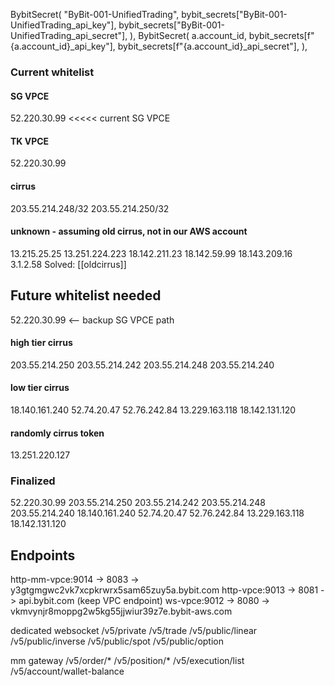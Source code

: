 BybitSecret(
	"ByBit-001-UnifiedTrading",
	bybit_secrets["ByBit-001-UnifiedTrading_api_key"],
	bybit_secrets["ByBit-001-UnifiedTrading_api_secret"],
),
BybitSecret(
	a.account_id,
	bybit_secrets[f"{a.account_id}_api_key"],
	bybit_secrets[f"{a.account_id}_api_secret"],
),

### Current whitelist
#### SG VPCE
52.220.30.99 <<<<< current SG VPCE

#### TK VPCE
52.220.30.99

#### cirrus
203.55.214.248/32
203.55.214.250/32

#### unknown - assuming old cirrus, not in our AWS account
13.215.25.25
13.251.224.223
18.142.211.23
18.142.59.99
18.143.209.16
3.1.2.58
Solved: [[oldcirrus]]

## Future whitelist needed
52.220.30.99 <-- backup SG VPCE path

#### high tier cirrus
203.55.214.250
203.55.214.242
203.55.214.248
203.55.214.240

#### low tier cirrus
18.140.161.240
52.74.20.47
52.76.242.84
13.229.163.118
18.142.131.120

#### randomly cirrus token
13.251.220.127

### Finalized
52.220.30.99
203.55.214.250
203.55.214.242
203.55.214.248
203.55.214.240
18.140.161.240
52.74.20.47
52.76.242.84
13.229.163.118
18.142.131.120


## Endpoints


http-mm-vpce:9014 -> 8083 -> y3gtgmgwc2vk7xcpkrwrx5sam65zuy5a.bybit.com
http-vpce:9013 -> 8081 -> api.bybit.com (keep VPC endpoint)
ws-vpce:9012 -> 8080 -> vkmvynjr8moppg2w5kg55jjwiur39z7e.bybit-aws.com

dedicated websocket 
/v5/private​
/v5/trade​
/v5/public/linear​
/v5/public/inverse​
/v5/public/spot​
/v5/public/option​

mm gateway
/v5/order/*
/v5/position/*
/v5/execution/list
/v5/account/wallet-balance
